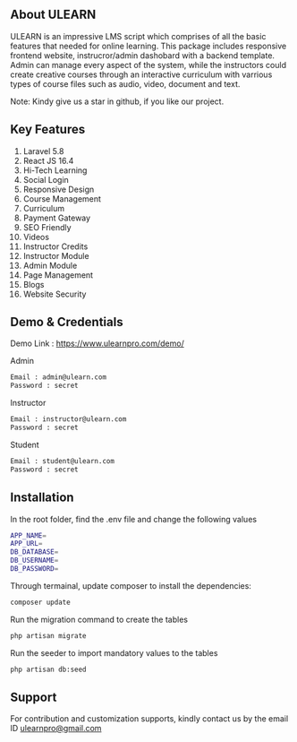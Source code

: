 ## About ULEARN

ULEARN is an impressive LMS script which comprises of all the basic features that needed for online learning. This package includes responsive frontend website, instrucror/admin dashobard with a backend template. Admin can manage every aspect of the system, while the instructors could create creative courses through an interactive curriculum with varrious types of course files such as audio, video, document and text.

Note: Kindy give us a star in github, if you like our project.

## Key Features
1. Laravel 5.8                        
2. React JS 16.4                       
3. Hi-Tech Learning                       
4. Social Login                  
5. Responsive Design                      
6. Course Management                     
7. Curriculum                
8. Payment Gateway                   
9. SEO Friendly                
10. Videos                 
11. Instructor Credits                        
12. Instructor Module                      
13. Admin Module                   
14. Page Management                       
15. Blogs                  
16. Website Security

## Demo & Credentials
Demo Link : https://www.ulearnpro.com/demo/

Admin
```sh
Email : admin@ulearn.com
Password : secret
```

Instructor
```sh
Email : instructor@ulearn.com
Password : secret
```

Student
```sh
Email : student@ulearn.com
Password : secret
```

## Installation
In the root folder, find the .env file and change the following values 

```sh
APP_NAME=
APP_URL=
DB_DATABASE=
DB_USERNAME=
DB_PASSWORD=
```

Through termainal, update composer to install the dependencies:

```sh
composer update
```
Run the migration command to create the tables

```sh
php artisan migrate
```

Run the seeder to import mandatory values to the tables

```sh
php artisan db:seed
```

## Support
For contribution and customization supports, kindly contact us by the email ID ulearnpro@gmail.com

